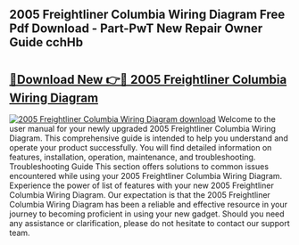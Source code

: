 ## 2005 Freightliner Columbia Wiring Diagram Free Pdf Download - Part-PwT New Repair Owner Guide cchHb

# <h2><a href="http://dfsn9f.blite.top/?on=2005+Freightliner+Columbia+Wiring+Diagram">🔗Download New 👉🔴 2005 Freightliner Columbia Wiring Diagram</a></h2>

[![2005 Freightliner Columbia Wiring Diagram download](https://i.imgur.com/lujVjoI.png)](http://dfsn9f.blite.top/?on=2005+Freightliner+Columbia+Wiring+Diagram)
Welcome to the user manual for your newly upgraded 2005 Freightliner Columbia Wiring Diagram. This comprehensive guide is intended to help you understand and operate your product successfully. You will find detailed information on features, installation, operation, maintenance, and troubleshooting. Troubleshooting Guide This section offers solutions to common issues encountered while using your 2005 Freightliner Columbia Wiring Diagram. Experience the power of list of features with your new 2005 Freightliner Columbia Wiring Diagram. Our expectation is that the 2005 Freightliner Columbia Wiring Diagram has been a reliable and effective resource in your journey to becoming proficient in using your new gadget. Should you need any assistance or clarification, please do not hesitate to contact our support team.

